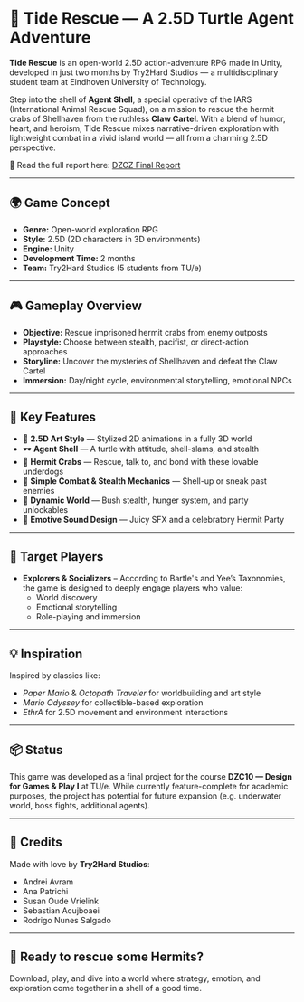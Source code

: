 
# 🐢 Tide Rescue — A 2.5D Turtle Agent Adventure

**Tide Rescue** is an open-world 2.5D action-adventure RPG made in Unity, developed in just two months by Try2Hard Studios — a multidisciplinary student team at Eindhoven University of Technology.

Step into the shell of **Agent Shell**, a special operative of the IARS (International Animal Rescue Squad), on a mission to rescue the hermit crabs of Shellhaven from the ruthless **Claw Cartel**. With a blend of humor, heart, and heroism, Tide Rescue mixes narrative-driven exploration with lightweight combat in a vivid island world — all from a charming 2.5D perspective.

📄 Read the full report here: [DZCZ Final Report](https://github.com/andrei7avram/DGP/blob/main/DZCZ%20final%20report.pdf)


---

## 🌍 Game Concept

- **Genre:** Open-world exploration RPG
- **Style:** 2.5D (2D characters in 3D environments)
- **Engine:** Unity
- **Development Time:** 2 months
- **Team:** Try2Hard Studios (5 students from TU/e)

---

## 🎮 Gameplay Overview

- **Objective:** Rescue imprisoned hermit crabs from enemy outposts
- **Playstyle:** Choose between stealth, pacifist, or direct-action approaches
- **Storyline:** Uncover the mysteries of Shellhaven and defeat the Claw Cartel
- **Immersion:** Day/night cycle, environmental storytelling, emotional NPCs

---

## 🐚 Key Features

- 🌅 **2.5D Art Style** — Stylized 2D animations in a fully 3D world
- 🕶️ **Agent Shell** — A turtle with attitude, shell-slams, and stealth
- 🦀 **Hermit Crabs** — Rescue, talk to, and bond with these lovable underdogs
- 🦴 **Simple Combat & Stealth Mechanics** — Shell-up or sneak past enemies
- 🍃 **Dynamic World** — Bush stealth, hunger system, and party unlockables
- 🎵 **Emotive Sound Design** — Juicy SFX and a celebratory Hermit Party

---

## 🎯 Target Players

- **Explorers & Socializers** – According to Bartle's and Yee’s Taxonomies, the game is designed to deeply engage players who value:
  - World discovery
  - Emotional storytelling
  - Role-playing and immersion

---

## 💡 Inspiration

Inspired by classics like:
- *Paper Mario* & *Octopath Traveler* for worldbuilding and art style
- *Mario Odyssey* for collectible-based exploration
- *EthrA* for 2.5D movement and environment interactions

---

## 📦 Status

This game was developed as a final project for the course **DZC10 — Design for Games & Play I** at TU/e. While currently feature-complete for academic purposes, the project has potential for future expansion (e.g. underwater world, boss fights, additional agents).

---

## 🙌 Credits

Made with love by **Try2Hard Studios**:
- Andrei Avram
- Ana Patrichi
- Susan Oude Vrielink
- Sebastian Acujboaei
- Rodrigo Nunes Salgado

---

## 🐢 Ready to rescue some Hermits?

Download, play, and dive into a world where strategy, emotion, and exploration come together in a shell of a good time.
